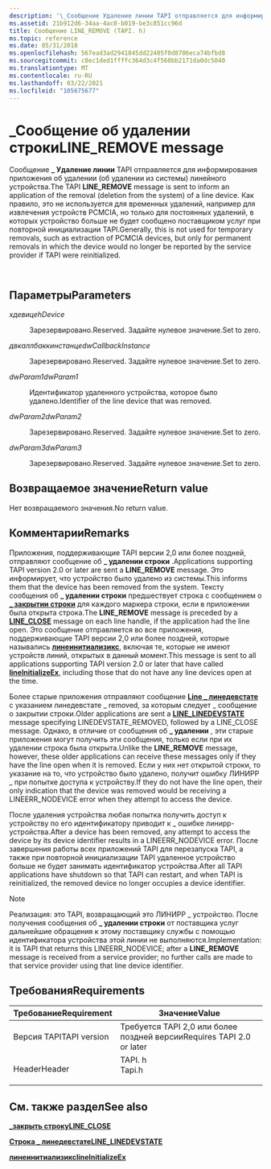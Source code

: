 ```yaml
---
description: '\_Сообщение Удаление линии TAPI отправляется для информирования приложения об удалении (об удалении из системы) линейного устройства.'
ms.assetid: 21b912d6-34aa-4ac0-b019-be3c851cc96d
title: Сообщение LINE_REMOVE (TAPI. h)
ms.topic: reference
ms.date: 05/31/2018
ms.openlocfilehash: 567ead3ad2941845dd22405f0d8706eca74bfbd8
ms.sourcegitcommit: c8ec1ded1ffffc364d3c4f560bb2171da0dc5040
ms.translationtype: MT
ms.contentlocale: ru-RU
ms.lasthandoff: 03/22/2021
ms.locfileid: "105675677"
---
```

# <a name="line_remove-message"></a><span data-ttu-id="dae78-103">\_Сообщение об удалении строки</span><span class="sxs-lookup"><span data-stu-id="dae78-103">LINE\_REMOVE message</span></span>

<span data-ttu-id="dae78-104">Сообщение **\_ Удаление линии** TAPI отправляется для информирования приложения об удалении (об удалении из системы) линейного устройства.</span><span class="sxs-lookup"><span data-stu-id="dae78-104">The TAPI **LINE\_REMOVE** message is sent to inform an application of the removal (deletion from the system) of a line device.</span></span> <span data-ttu-id="dae78-105">Как правило, это не используется для временных удалений, например для извлечения устройств PCMCIA, но только для постоянных удалений, в которых устройство больше не будет сообщено поставщиком услуг при повторной инициализации TAPI.</span><span class="sxs-lookup"><span data-stu-id="dae78-105">Generally, this is not used for temporary removals, such as extraction of PCMCIA devices, but only for permanent removals in which the device would no longer be reported by the service provider if TAPI were reinitialized.</span></span>


```C++
            
```



## <a name="parameters"></a><span data-ttu-id="dae78-106">Параметры</span><span class="sxs-lookup"><span data-stu-id="dae78-106">Parameters</span></span>

<dl> <dt>

<span data-ttu-id="dae78-107">*хдевице*</span><span class="sxs-lookup"><span data-stu-id="dae78-107">*hDevice*</span></span> 
</dt> <dd>

<span data-ttu-id="dae78-108">Зарезервировано.</span><span class="sxs-lookup"><span data-stu-id="dae78-108">Reserved.</span></span> <span data-ttu-id="dae78-109">Задайте нулевое значение.</span><span class="sxs-lookup"><span data-stu-id="dae78-109">Set to zero.</span></span>

</dd> <dt>

<span data-ttu-id="dae78-110">*двкаллбаккинстанце*</span><span class="sxs-lookup"><span data-stu-id="dae78-110">*dwCallbackInstance*</span></span> 
</dt> <dd>

<span data-ttu-id="dae78-111">Зарезервировано.</span><span class="sxs-lookup"><span data-stu-id="dae78-111">Reserved.</span></span> <span data-ttu-id="dae78-112">Задайте нулевое значение.</span><span class="sxs-lookup"><span data-stu-id="dae78-112">Set to zero.</span></span>

</dd> <dt>

<span data-ttu-id="dae78-113">*dwParam1*</span><span class="sxs-lookup"><span data-stu-id="dae78-113">*dwParam1*</span></span> 
</dt> <dd>

<span data-ttu-id="dae78-114">Идентификатор удаленного устройства, которое было удалено.</span><span class="sxs-lookup"><span data-stu-id="dae78-114">Identifier of the line device that was removed.</span></span>

</dd> <dt>

<span data-ttu-id="dae78-115">*dwParam2*</span><span class="sxs-lookup"><span data-stu-id="dae78-115">*dwParam2*</span></span> 
</dt> <dd>

<span data-ttu-id="dae78-116">Зарезервировано.</span><span class="sxs-lookup"><span data-stu-id="dae78-116">Reserved.</span></span> <span data-ttu-id="dae78-117">Задайте нулевое значение.</span><span class="sxs-lookup"><span data-stu-id="dae78-117">Set to zero.</span></span>

</dd> <dt>

<span data-ttu-id="dae78-118">*dwParam3*</span><span class="sxs-lookup"><span data-stu-id="dae78-118">*dwParam3*</span></span> 
</dt> <dd>

<span data-ttu-id="dae78-119">Зарезервировано.</span><span class="sxs-lookup"><span data-stu-id="dae78-119">Reserved.</span></span> <span data-ttu-id="dae78-120">Задайте нулевое значение.</span><span class="sxs-lookup"><span data-stu-id="dae78-120">Set to zero.</span></span>

</dd> </dl>

## <a name="return-value"></a><span data-ttu-id="dae78-121">Возвращаемое значение</span><span class="sxs-lookup"><span data-stu-id="dae78-121">Return value</span></span>

<span data-ttu-id="dae78-122">Нет возвращаемого значения.</span><span class="sxs-lookup"><span data-stu-id="dae78-122">No return value.</span></span>

## <a name="remarks"></a><span data-ttu-id="dae78-123">Комментарии</span><span class="sxs-lookup"><span data-stu-id="dae78-123">Remarks</span></span>

<span data-ttu-id="dae78-124">Приложения, поддерживающие TAPI версии 2,0 или более поздней, отправляют сообщение об **\_ удалении строки** .</span><span class="sxs-lookup"><span data-stu-id="dae78-124">Applications supporting TAPI version 2.0 or later are sent a **LINE\_REMOVE** message.</span></span> <span data-ttu-id="dae78-125">Это информирует, что устройство было удалено из системы.</span><span class="sxs-lookup"><span data-stu-id="dae78-125">This informs them that the device has been removed from the system.</span></span> <span data-ttu-id="dae78-126">Тексту сообщения об **\_ удалении строки** предшествует строка с сообщением о [**\_ закрытии строки**](line-close.md) для каждого маркера строки, если в приложении была открыта строка.</span><span class="sxs-lookup"><span data-stu-id="dae78-126">The **LINE\_REMOVE** message is preceded by a [**LINE\_CLOSE**](line-close.md) message on each line handle, if the application had the line open.</span></span> <span data-ttu-id="dae78-127">Это сообщение отправляется во все приложения, поддерживающие TAPI версии 2,0 или более поздней, которые назывались [**линеинитиализикс**](/windows/desktop/api/Tapi/nf-tapi-lineinitializeexa), включая те, которые не имеют устройств линий, открытых в данный момент.</span><span class="sxs-lookup"><span data-stu-id="dae78-127">This message is sent to all applications supporting TAPI version 2.0 or later that have called [**lineInitializeEx**](/windows/desktop/api/Tapi/nf-tapi-lineinitializeexa), including those that do not have any line devices open at the time.</span></span>

<span data-ttu-id="dae78-128">Более старые приложения отправляют сообщение [**Line \_ линедевстате**](line-linedevstate.md) с указанием линедевстате \_ removed, за которым следует \_ сообщение о закрытии строки.</span><span class="sxs-lookup"><span data-stu-id="dae78-128">Older applications are sent a [**LINE\_LINEDEVSTATE**](line-linedevstate.md) message specifying LINEDEVSTATE\_REMOVED, followed by a LINE\_CLOSE message.</span></span> <span data-ttu-id="dae78-129">Однако, в отличие от сообщения об **\_ удалении** , эти старые приложения могут получить эти сообщения, только если при их удалении строка была открыта.</span><span class="sxs-lookup"><span data-stu-id="dae78-129">Unlike the **LINE\_REMOVE** message, however, these older applications can receive these messages only if they have the line open when it is removed.</span></span> <span data-ttu-id="dae78-130">Если у них нет открытой строки, то указание на то, что устройство было удалено, получит ошибку ЛИНИРР \_ при попытке доступа к устройству.</span><span class="sxs-lookup"><span data-stu-id="dae78-130">If they do not have the line open, their only indication that the device was removed would be receiving a LINEERR\_NODEVICE error when they attempt to access the device.</span></span>

<span data-ttu-id="dae78-131">После удаления устройства любая попытка получить доступ к устройству по его идентификатору приводит к \_ ошибке линирр-устройства.</span><span class="sxs-lookup"><span data-stu-id="dae78-131">After a device has been removed, any attempt to access the device by its device identifier results in a LINEERR\_NODEVICE error.</span></span> <span data-ttu-id="dae78-132">После завершения работы всех приложений TAPI для перезапуска TAPI, а также при повторной инициализации TAPI удаленное устройство больше не будет занимать идентификатор устройства.</span><span class="sxs-lookup"><span data-stu-id="dae78-132">After all TAPI applications have shutdown so that TAPI can restart, and when TAPI is reinitialized, the removed device no longer occupies a device identifier.</span></span>

> [!Note]  
> <span data-ttu-id="dae78-133">Реализация: это TAPI, возвращающий это ЛИНИРР \_ устройство. После получения сообщения об **\_ удалении строки** от поставщика услуг дальнейшие обращения к этому поставщику службы с помощью идентификатора устройства этой линии не выполняются.</span><span class="sxs-lookup"><span data-stu-id="dae78-133">Implementation: it is TAPI that returns this LINEERR\_NODEVICE; after a **LINE\_REMOVE** message is received from a service provider; no further calls are made to that service provider using that line device identifier.</span></span>

 

## <a name="requirements"></a><span data-ttu-id="dae78-134">Требования</span><span class="sxs-lookup"><span data-stu-id="dae78-134">Requirements</span></span>



| <span data-ttu-id="dae78-135">Требование</span><span class="sxs-lookup"><span data-stu-id="dae78-135">Requirement</span></span> | <span data-ttu-id="dae78-136">Значение</span><span class="sxs-lookup"><span data-stu-id="dae78-136">Value</span></span> |
|-------------------------|-----------------------------------------------------------------------------------|
| <span data-ttu-id="dae78-137">Версия TAPI</span><span class="sxs-lookup"><span data-stu-id="dae78-137">TAPI version</span></span><br/> | <span data-ttu-id="dae78-138">Требуется TAPI 2,0 или более поздней версии</span><span class="sxs-lookup"><span data-stu-id="dae78-138">Requires TAPI 2.0 or later</span></span><br/>                                             |
| <span data-ttu-id="dae78-139">Header</span><span class="sxs-lookup"><span data-stu-id="dae78-139">Header</span></span><br/>       | <dl> <span data-ttu-id="dae78-140"><dt>TAPI. h</dt></span><span class="sxs-lookup"><span data-stu-id="dae78-140"><dt>Tapi.h</dt></span></span> </dl> |



## <a name="see-also"></a><span data-ttu-id="dae78-141">См. также раздел</span><span class="sxs-lookup"><span data-stu-id="dae78-141">See also</span></span>

<dl> <dt>

[<span data-ttu-id="dae78-142">**\_закрыть строку**</span><span class="sxs-lookup"><span data-stu-id="dae78-142">**LINE\_CLOSE**</span></span>](line-close.md)
</dt> <dt>

[<span data-ttu-id="dae78-143">**Строка \_ линедевстате**</span><span class="sxs-lookup"><span data-stu-id="dae78-143">**LINE\_LINEDEVSTATE**</span></span>](line-linedevstate.md)
</dt> <dt>

[<span data-ttu-id="dae78-144">**линеинитиализикс**</span><span class="sxs-lookup"><span data-stu-id="dae78-144">**lineInitializeEx**</span></span>](/windows/desktop/api/Tapi/nf-tapi-lineinitializeexa)
</dt> </dl>

 

 




